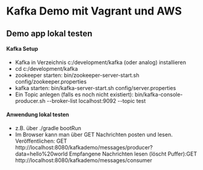 # Kafka Demo mit Vagrant und AWS #


## Demo app lokal testen ##

#### Kafka Setup ####
- Kafka in Verzeichnis c:/development/kafka (oder analog) installieren
- cd c:/development/kafka 
- zookeeper starten: bin/zookeeper-server-start.sh config/zookeeper.properties
- kafka starten: bin/kafka-server-start.sh config/server.properties
- Ein Topic anlegen (falls es noch nicht existiert): bin/kafka-console-producer.sh --broker-list localhost:9092 --topic test

#### Anwendung lokal testen ####
- z.B. über ./gradle bootRun
- Im Browser kann man über GET Nachrichten posten und lesen.
  Veröffentlichen: GET http://localhost:8080/kafkademo/messages/producer?data=hello%20world
  Empfangene Nachrichten lesen (löscht Puffer):GET http://localhost:8080/kafkademo/messages/consumer
  

